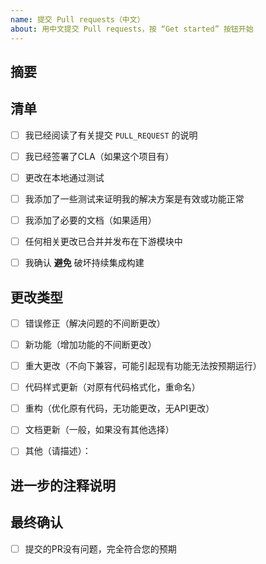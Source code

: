 ```yaml
---
name: 提交 Pull requests（中文）
about: 用中文提交 Pull requests，按 “Get started” 按钮开始
---
```

## 摘要
<!--简单说明-->


## 清单
<!--
在适用的框中以 x 替换空格来勾选。您也可以在创建PR后填写这些内容。如果您不确定其中的任何一个，请随时询问。我们在这里为您提供帮助！
-->

- [ ] 我已经阅读了有关提交 `PULL_REQUEST` 的说明
- [ ] 我已经签署了CLA（如果这个项目有）
- [ ] 更改在本地通过测试
- [ ] 我添加了一些测试来证明我的解决方案是有效或功能正常
- [ ] 我添加了必要的文档（如果适用）
- [ ] 任何相关更改已合并并发布在下游模块中
- [ ] 我确认 **避免** 破坏持续集成构建


## 更改类型
<!--
类型您的代码引入了哪些类型的更改？
在适用的框中以 x 替换空格来勾选
-->
- [ ] 错误修正（解决问题的不间断更改）
- [ ] 新功能（增加功能的不间断更改）
- [ ] 重大更改（不向下兼容，可能引起现有功能无法按预期运行）
- [ ] 代码样式更新（对原有代码格式化，重命名）
- [ ] 重构（优化原有代码，无功能更改，无API更改）
- [ ] 文档更新（一般，如果没有其他选择）
- [ ] 其他（请描述）：


## 进一步的注释说明
<!--
如果这是一个相对较大或复杂的更改，请通过解释为什么选择解决方案以及考虑了哪些替代方案等来开始讨论。
-->



## 最终确认
<!--最后，请确认：-->
- [ ] 提交的PR没有问题，完全符合您的预期


<!--
您现在已经参与贡献了呢！喜欢这个项目吗？ 考虑一下给它点个 star 来支持它吧！你的支持是对我最大的鼓励！
-->